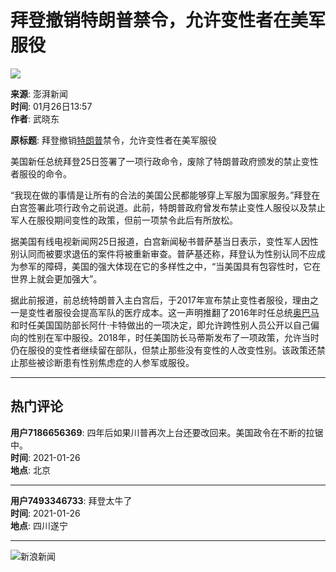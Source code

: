 # 拜登撤销特朗普禁令，允许变性者在美军服役

![](//n.sinaimg.cn/sinakd10201/360/w180h180/20201208/5b51-keyancw9430301.jpg)

**来源**: 澎湃新闻  
**时间**: 01月26日13:57  
**作者**: 武晓东  

**原标题**: 拜登撤销[特朗普](https://news.sina.cn/news_zt/keyword.d.html?vt=4&k=%E7%89%B9%E6%9C%97%E6%99%AE)禁令，允许变性者在美军服役

美国新任总统拜登25日签署了一项行政命令，废除了特朗普政府颁发的禁止变性者服役的命令。

“我现在做的事情是让所有的合法的美国公民都能够穿上军服为国家服务。”拜登在白宫签署此项行政令之前说道。此前，特朗普政府曾发布禁止变性人服役以及禁止军人在服役期间变性的政策，但前一项禁令此后有所放松。

据美国有线电视新闻网25日报道，白宫新闻秘书普萨基当日表示，变性军人因性别认同而被要求退伍的案件将被重新审查。普萨基还称，拜登认为性别认同不应成为参军的障碍，美国的强大体现在它的多样性之中，“当美国具有包容性时，它在世界上就会更加强大”。

据此前报道，前总统特朗普入主白宫后，于2017年宣布禁止变性者服役，理由之一是变性者服役会提高军队的医疗成本。这一声明推翻了2016年时任总统[奥巴马](https://news.sina.cn/news_zt/keyword.d.html?vt=4&k=%E5%A5%A5%E5%B7%B4%E9%A9%AC)和时任美国国防部长阿什·卡特做出的一项决定，即允许跨性别人员公开以自己偏向的性别在军中服役。2018年，时任美国防长马蒂斯发布了一项政策，允许当时仍在服役的变性者继续留在部队，但禁止那些没有变性的人改变性别。该政策还禁止那些被诊断患有性别焦虑症的人参军或服役。

---

## 热门评论

**用户7186656369**: 四年后如果川普再次上台还要改回来。美国政令在不断的拉锯中。  
**时间**: 2021-01-26  
**地点**: 北京

---

**用户7493346733**: 拜登太牛了  
**时间**: 2021-01-26  
**地点**: 四川遂宁

--- 

![新浪新闻](https://n.sinaimg.cn/default/80905340/20200331/sinalogo.png)